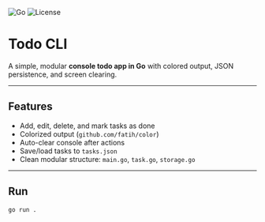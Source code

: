 ![Go](https://img.shields.io/badge/Go-00ADD8?style=for-the-badge&logo=go&logoColor=white)
![License](https://github.com/qxrmy/todo-cli/blob/main/LICENSE)

# Todo CLI

A simple, modular **console todo app in Go** with colored output, JSON persistence, and screen clearing.

---

## Features
- Add, edit, delete, and mark tasks as done
- Colorized output (`github.com/fatih/color`)
- Auto-clear console after actions
- Save/load tasks to `tasks.json`
- Clean modular structure: `main.go`, `task.go`, `storage.go`

---

## Run

```bash
go run .
